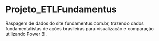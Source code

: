 # Projeto_ETLFundamentus
Raspagem de dados do site fundamentus.com.br, trazendo dados fundamentalistas de ações brasileiras para visualização e comparação utilizando Power BI.
